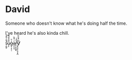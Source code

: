 # David

Someone who doesn't know what he's doing half the time. 

I've heard he's also kinda chill. 

ś̷̹͖̼̙͊̋̇̋͂̆̚͝û̷̡͙̌̂̌̂́͊g̵̢͔͔̠͔̒̇̎à̷̞̙̹͍̩͑͑͊̏r̷̢̛̗͙̥͚̞̊̅̊̍͘y̸̨̛͍͈͔̜̭͔͓̪͛͆̈́͊̆̃
